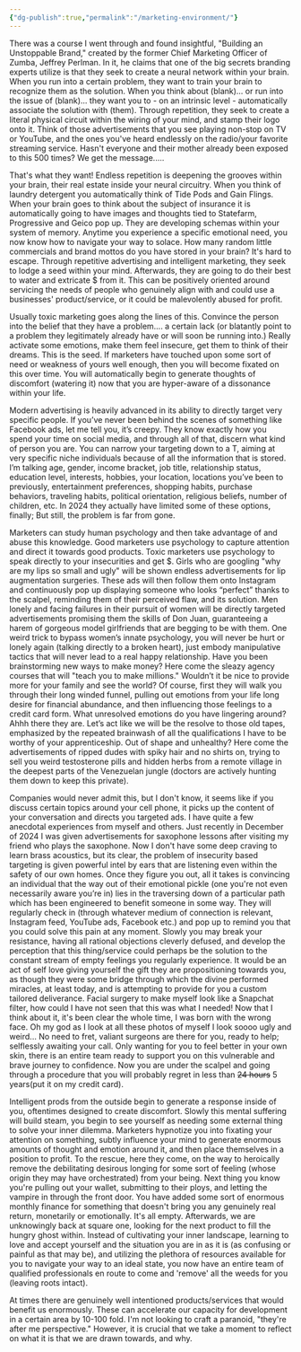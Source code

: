 ```yaml
---
{"dg-publish":true,"permalink":"/marketing-environment/"}
---
```


There was a course I went through and found insightful, "Building an Unstoppable Brand," created by the former Chief Marketing Officer of Zumba, Jeffrey Perlman. In it, he claims that one of the big secrets branding experts utilize is that they seek to create a neural network within your brain. When you run into a certain problem, they want to train your brain to recognize them as the solution. When you think about (blank)... or run into the issue of (blank)... they want you to - on an intrinsic level - automatically associate the solution with (them). Through repetition, they seek to create a literal physical circuit within the wiring of your mind, and stamp their logo onto it. Think of those advertisements that you see playing non-stop on TV or YouTube, and the ones you've heard endlessly on the radio/your favorite streaming service. Hasn't everyone and their mother already been exposed to this 500 times? We get the message..... 

That's what they want! Endless repetition is deepening the grooves within your brain, their real estate inside your neural circuitry. When you think of laundry detergent you automatically think of Tide Pods and Gain Flings. When your brain goes to think about the subject of insurance it is automatically going to have images and thoughts tied to Statefarm, Progressive and Geico pop up. They are developing schemas within your system of memory. Anytime you experience a specific emotional need, you now know how to navigate your way to solace. How many random little commercials and brand mottos do you have stored in your brain? It's hard to escape. Through repetitive advertising and intelligent marketing, they seek to lodge a seed within your mind. Afterwards, they are going to do their best to water and extricate $ from it. This can be positively oriented around servicing the needs of people who genuinely align with and could use a businesses' product/service, or it could be malevolently abused for profit. 

Usually toxic marketing goes along the lines of this. Convince the person into the belief that they have a problem.... a certain lack (or blatantly point to a problem they legitimately already have or will soon be running into.) Really activate some emotions, make them feel insecure, get them to think of their dreams. This is the seed. If marketers have touched upon some sort of need or weakness of yours well enough, then you will become fixated on this over time. You will automatically begin to generate thoughts of discomfort (watering it) now that you are hyper-aware of a dissonance within your life. 

Modern advertising is heavily advanced in its ability to directly target very specific people. If you’ve never been behind the scenes of something like Facebook ads, let me tell you, it’s creepy. They know exactly how you spend your time on social media, and through all of that, discern what kind of person you are. You can narrow your targeting down to a T, aiming at very specific niche individuals because of all the information that is stored. I’m talking age, gender, income bracket, job title, relationship status, education level, interests, hobbies, your location, locations you’ve been to previously, entertainment preferences, shopping habits, purchase behaviors, traveling habits, political orientation, religious beliefs, number of children, etc. In 2024 they actually have limited some of these options, finally; But still, the problem is far from gone. 

Marketers can study human psychology and then take advantage of and abuse this knowledge. Good marketers use psychology to capture attention and direct it towards good products. Toxic marketers use psychology to speak directly to your insecurities and get $. Girls who are googling "why are my lips so small and ugly" will be shown endless advertisements for lip augmentation surgeries. These ads will then follow them onto Instagram and continuously pop up displaying someone who looks “perfect” thanks to the scalpel, reminding them of their perceived flaw, and its solution. Men lonely and facing failures in their pursuit of women will be directly targeted advertisements promising them the skills of Don Juan, guaranteeing a harem of gorgeous model girlfriends that are begging to be with them. One weird trick to bypass women’s innate psychology, you will never be hurt or lonely again (talking directly to a broken heart), just embody manipulative tactics that will never lead to a real happy relationship. Have you been brainstorming new ways to make money? Here come the sleazy agency courses that will "teach you to make millions." Wouldn’t it be nice to provide more for your family and see the world? Of course, first they will walk you through their long winded funnel, pulling out emotions from your life long desire for financial abundance, and then influencing those feelings to a credit card form. What unresolved emotions do you have lingering around? Ahhh there they are. Let’s act like we will be the resolve to those old tapes, emphasized by the repeated brainwash of all the qualifications I have to be worthy of your apprenticeship. Out of shape and unhealthy? Here come the advertisements of ripped dudes with spiky hair and no shirts on, trying to sell you weird testosterone pills and hidden herbs from a remote village in the deepest parts of the Venezuelan jungle (doctors are actively hunting them down to keep this private). 

Companies would never admit this, but I don't know, it seems like if you discuss certain topics around your cell phone, it picks up the content of your conversation and directs you targeted ads. I have quite a few anecdotal experiences from myself and others. Just recently in December of 2024 I was given advertisements for saxophone lessons after visiting my friend who plays the saxophone. Now I don't have some deep craving to learn brass acoustics, but its clear, the problem of insecurity based targeting is given powerful intel by ears that are listening even within the safety of our own homes. Once they figure you out, all it takes is convincing an individual that the way out of their emotional pickle (one you're not even necessarily aware you’re in) lies in the traversing down of a particular path which has been engineered to benefit someone in some way. They will regularly check in (through whatever medium of connection is relevant, Instagram feed, YouTube ads, Facebook etc.) and pop up to remind you that you could solve this pain at any moment. Slowly you may break your resistance, having all rational objections cleverly defused, and develop the perception that this thing/service could perhaps be the solution to the constant stream of empty feelings you regularly experience. It would be an act of self love giving yourself the gift they are propositioning towards you, as though they were some bridge through which the divine performed miracles, at least today, and is attempting to provide for you a custom tailored deliverance. Facial surgery to make myself look like a Snapchat filter, how could I have not seen that this was what I needed! Now that I think about it, it's been clear the whole time, I was born with the wrong face. Oh my god as I look at all these photos of myself I look soooo ugly and weird... No need to fret, valiant surgeons are there for you, ready to help; selflessly awaiting your call. Only wanting for you to feel better in your own skin, there is an entire team ready to support you on this vulnerable and brave journey to confidence. Now you are under the scalpel and going through a procedure that you will probably regret in less than ~~24 hours~~ 5 years(put it on my credit card).

Intelligent prods from the outside begin to generate a response inside of you, oftentimes designed to create discomfort. Slowly this mental suffering will build steam, you begin to see yourself as needing some external thing to solve your inner dilemma. Marketers hypnotize you into fixating your attention on something, subtly influence your mind to generate enormous amounts of thought and emotion around it, and then place themselves in a position to profit. To the rescue, here they come, on the way to heroically remove the debilitating desirous longing for some sort of feeling (whose origin they may have orchestrated) from your being. Next thing you know you're pulling out your wallet, submitting to their ploys, and letting the vampire in through the front door. You have added some sort of enormous monthly finance for something that doesn't bring you any genuinely real return, monetarily or emotionally. It's all empty. Afterwards, we are unknowingly back at square one, looking for the next product to fill the hungry ghost within. Instead of cultivating your inner landscape, learning to love and accept yourself and the situation you are in as it is (as confusing or painful as that may be), and utilizing the plethora of resources available for you to navigate your way to an ideal state, you now have an entire team of qualified professionals en route to come and 'remove' all the weeds for you (leaving roots intact). 

At times there are genuinely well intentioned products/services that would benefit us enormously. These can accelerate our capacity for development in a certain area by 10-100 fold.
I'm not looking to craft a paranoid, "they're after me perspective."
However, it is crucial that we take a moment to reflect on what it is that we are drawn towards, and why. 